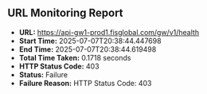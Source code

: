 ## URL Monitoring Report

- **URL:** https://api-gw1-prod1.fisglobal.com/gw/v1/health
- **Start Time:** 2025-07-07T20:38:44.447698
- **End Time:** 2025-07-07T20:38:44.619498
- **Total Time Taken:** 0.1718 seconds
- **HTTP Status Code:** 403
- **Status:** Failure
- **Failure Reason:** HTTP Status Code: 403

